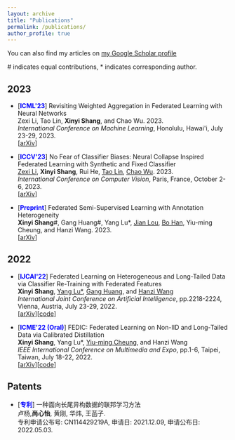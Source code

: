 ```yaml
---
layout: archive
title: "Publications"
permalink: /publications/
author_profile: true
---
```


  You can also find my articles on [my Google Scholar profile](https://scholar.google.com/citations?user=h_VczmEAAAAJ&hl=zh-CN&oi=ao)
  
  \# indicates equal contributions, \* indicates corresponding author.


## 2023
- [<span style="color:blue"><strong>ICML'23</strong></span>] Revisiting Weighted Aggregation in Federated Learning with Neural Networks <br> 
  Zexi Li, Tao Lin, **Xinyi Shang**, and Chao Wu. 2023.<br>
  *International Conference on Machine Learning*, Honolulu, Hawai'i, July 23-29, 2023.<br>
  [[arXiv](https://arxiv.org/abs/2302.10911)]
  
- [<span style="color:blue"><strong>ICCV'23</strong></span>] No Fear of Classifier Biases: Neural Collapse Inspired Federated Learning with Synthetic and Fixed Classifier <br> 
  [Zexi Li](https://zexilee.github.io/about-zexili//), **Xinyi Shang**, Rui He, [Tao Lin](https://tlin-taolin.github.io/), [Chao Wu](https://wuchaozju.github.io/). 2023.<br>
   *International Conference on Computer Vision*, Paris, France, October 2-6, 2023.<br>
  [[arXiv](https://arxiv.org/abs/2303.10058)]

- [<span style="color:blue"><strong>Preprint</strong></span>] Federated Semi-Supervised Learning with Annotation Heterogeneity <br> 
   **Xinyi Shang**\#, Gang Huang\#, Yang Lu\*, [Jian Lou](https://sites.google.com/view/jianlou), [Bo Han](https://bhanml.github.io/), Yiu-ming Cheung, and Hanzi Wang. 2023.<br>
    [[arXiv](https://arxiv.org/abs/2303.02445)]

## 2022
- [<span style="color:blue"><strong>IJCAI'22</strong></span>] Federated Learning on Heterogeneous and Long-Tailed Data via Classifier Re-Training with Federated Features<br>
  **Xinyi Shang**, [Yang Lu\*](https://jasonyanglu.github.io/), [Gang Huang](https://gondor.org/), and [Hanzi Wang](https://pami.xmu.edu.cn/hanzi/)<br>
  *International Joint Conference on Artificial Intelligence*, pp.2218-2224, Vienna, Austria, July 23-29, 2022.<br>
  [[arXiv](https://arxiv.org/abs/2204.13399)][[code](https://github.com/shangxinyi/CReFF-FL)]
  
- [<span style="color:blue"><strong>ICME'22 (Oral)</strong></span>] FEDIC: Federated Learning on Non-IID and Long-Tailed Data via Calibrated Distillation<br>
  **Xinyi Shang**, Yang Lu\*, [Yiu-ming Cheung](https://www.comp.hkbu.edu.hk/~ymc/), and Hanzi Wang<br>
  *IEEE International Conference on Multimedia and Expo*, pp.1-6, Taipei, Taiwan, July 18-22, 2022.<br>
  [[arXiv](https://arxiv.org/abs/2205.00172)][[code](https://github.com/shangxinyi/FEDIC)]
## Patents
- [<span style="color:blue"><strong>专利</strong></span>] 一种面向长尾异构数据的联邦学习方法 <br> 卢杨,**尚心怡**, 黄刚, 华炜, 王菡子.<br> 专利申请公布号: CN114429219A, 申请日: 2021.12.09, 申请公布日: 2022.05.03.
